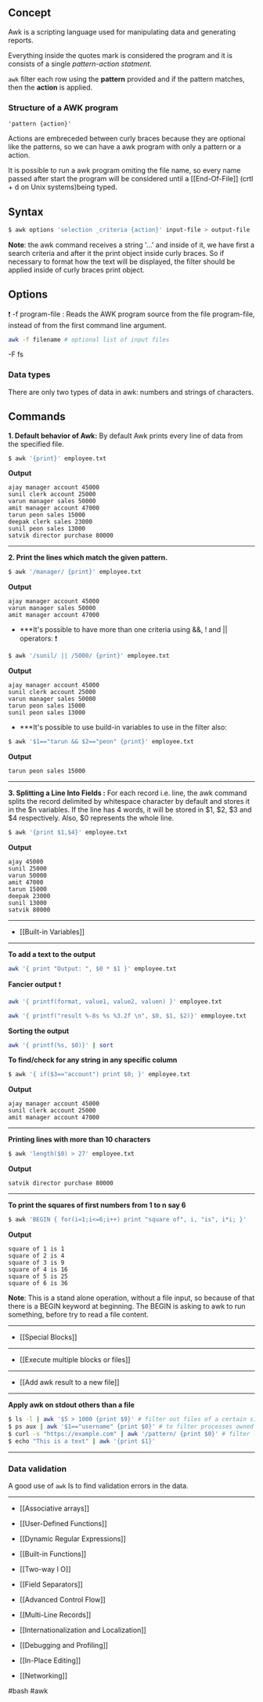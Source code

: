 ## Concept

Awk is a scripting language used for manipulating data and generating reports.

Everything inside the quotes mark is considered the program and it is consists of a single *pattern-action statment*.

`awk` filter each row using the **pattern** provided and if the pattern matches, then the **action** is applied.

### Structure of a AWK program

`'pattern {action}'`

Actions are embreceded between curly braces because they are optional like the patterns, so we can have a awk program with only a pattern or a action.

It is possible to run a awk program omiting the file name, so every name passed after start the program will be considered until a [[End-Of-File]] (crtl + d on Unix systems)being typed.

## Syntax

```bash
$ awk options 'selection _criteria {action}' input-file > output-file
```

**Note**: the awk command receives a string '...' and inside of it, we have first a search criteria and after it the print object inside curly braces. So if necessary to format how the text will be displayed, the filter should be applied inside of curly braces print object.
## Options

❗️
-f program-file : Reads the AWK program source from the file program-file, instead of from the first command line argument.

```bash
awk -f filename # optional list of input files
```

-F fs

### Data types

There are only two types of data in awk: numbers and strings of characters.

## Commands

**1. Default behavior of Awk:** By default Awk prints every line of data from the specified file.  
```bash
$ awk '{print}' employee.txt
```

**Output**  
```
ajay manager account 45000
sunil clerk account 25000
varun manager sales 50000
amit manager account 47000
tarun peon sales 15000
deepak clerk sales 23000
sunil peon sales 13000
satvik director purchase 80000
```

<hr>

**2. Print the lines which match the given pattern.** 
```bash
$ awk '/manager/ {print}' employee.txt 
```

**Output**  
```
ajay manager account 45000
varun manager sales 50000
amit manager account 47000
```

* ***It's possible to have more than one criteria using &&, ! and || operators:
❗️
```bash
$ awk '/sunil/ || /5000/ {print}' employee.txt
```

**Output**
```
ajay manager account 45000
sunil clerk account 25000
varun manager sales 50000
tarun peon sales 15000
sunil peon sales 13000
```

* ***It's possible to use build-in variables to use in the filter also:
```bash
$ awk '$1=="tarun && $2=="peon" {print}' employee.txt
```

**Output**
```
tarun peon sales 15000
```

<hr>

**3. Splitting a Line Into Fields :** For each record i.e. line, the awk command splits the record delimited by whitespace character by default and stores it in the $n variables. If the line has 4 words, it will be stored in $1, $2, $3 and $4 respectively. Also, $0 represents the whole line.  
```bash
$ awk '{print $1,$4}' employee.txt 
```
**Output**  
```
ajay 45000
sunil 25000
varun 50000
amit 47000
tarun 15000
deepak 23000
sunil 13000
satvik 80000
```

<hr>

* [[Built-in Variables]]

<hr>

**To add a text to the output**
```bash
awk '{ print "Output: ", $0 * $1 }' employee.txt
```

**Fancier output**
❗️
```bash
awk '{ printf(format, value1, value2, valuen) }' employee.txt

awk '{ printf("result %-8s %s %3.2f \n", $0, $1, $2)}' emmployee.txt
```

**Sorting the output**
```bash
awk '{ printf(%s, $0)}' | sort
```

**To find/check for any string in any specific column**
```bash
$ awk '{ if($3=="account") print $0; }' employee.txt
```

**Output**
```
ajay manager account 45000
sunil clerk account 25000
amit manager account 47000
```

<hr>

**Printing lines with more than 10 characters**
```bash
$ awk 'length($0) > 27' employee.txt
```

**Output**
```
satvik director purchase 80000
```

<hr>

**To print the squares of first numbers from 1 to n say 6**
```bash
$ awk 'BEGIN { for(i=1;i<=6;i++) print "square of", i, "is", i*i; }'
```

**Output**
```
square of 1 is 1
square of 2 is 4
square of 3 is 9
square of 4 is 16
square of 5 is 25
square of 6 is 36
```

**Note**: This is a stand alone operation, without a file input, so because of that there is a BEGIN keyword at beginning. The BEGIN is asking to awk to run something, before try to read a file content. 

<hr>

* [[Special Blocks]]

<hr>

* [[Execute multiple blocks or files]]

<hr>

* [[Add awk result to a new file]]

<hr>

**Apply awk on stdout others than a file**
```bash
$ ls -l | awk '$5 > 1000 {print $9}' # filter out files of a certain size
$ ps aux | awk '$1=="username" {print $0}' # to filter processes owned by a specific user
$ curl -s "https://example.com" | awk '/pattern/ {print $0}' # filter lines from web page
$ echo "This is a text" | awk '{print $1}'
```

<hr>

### Data validation

A good use of `awk` Is to find validation errors in the data.

<hr>

* [[Associative arrays]]

* [[User-Defined Functions]]

* [[Dynamic Regular Expressions]]

* [[Built-in Functions]]

* [[Two-way I O]]

* [[Field Separators]]

* [[Advanced Control Flow]]

* [[Multi-Line Records]]

* [[Internationalization and Localization]]

* [[Debugging and Profiling]]

* [[In-Place Editing]]

* [[Networking]]

#bash #awk
